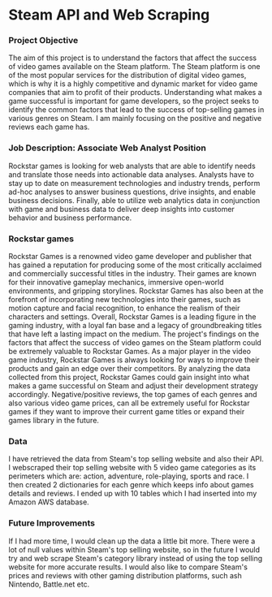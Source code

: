 # Steam API and Web Scraping

### Project Objective
The aim of this project is to understand the factors that affect the success of video games available on the Steam platform. The Steam platform is one of the most popular services for the distribution of digital video games, which is why it is a highly competitive and dynamic market for video game companies that aim to profit of their products. Understanding what makes a game successful is important for game developers, so the project seeks to identify the common factors that lead to the success of top-selling games in various genres on Steam. I am mainly focusing on the positive and negative reviews each game has.


### Job Description: Associate Web Analyst Position
Rockstar games is looking for web analysts that are able to identify needs and translate those needs into actionable data analyses. Analysts have to stay up to date on measurement technologies and industry trends, perform ad-hoc analyses to answer business questions, drive insights, and enable business decisions. Finally, able to utilize web analytics data in conjunction with game and business data to deliver deep insights into customer behavior and business performance. 

### Rockstar games
Rockstar Games is a renowned video game developer and publisher that has gained a reputation for producing some of the most critically acclaimed and commercially successful titles in the industry. Their games are known for their innovative gameplay mechanics, immersive open-world environments, and gripping storylines. Rockstar Games has also been at the forefront of incorporating new technologies into their games, such as motion capture and facial recognition, to enhance the realism of their characters and settings. Overall, Rockstar Games is a leading figure in the gaming industry, with a loyal fan base and a legacy of groundbreaking titles that have left a lasting impact on the medium. The project's findings on the factors that affect the success of video games on the Steam platform could be extremely valuable to Rockstar Games. As a major player in the video game industry, Rockstar Games is always looking for ways to improve their products and gain an edge over their competitors. By analyzing the data collected from this project, Rockstar Games could gain insight into what makes a game successful on Steam and adjust their development strategy accordingly. Negative/positive reviews, the top games of each genres and also various video game prices, can all be extremely useful for Rockstar games if they want to improve their current game titles or expand their games library in the future.

### Data
I have retrieved the data from Steam's top selling website and also their API. I webscraped their top selling website with 5 video game categories as its perimeters which are: action, adventure, role-playing, sports and race. I then created 2 dictionaries for each genre which keeps info about games details and reviews. I ended up with 10 tables which I had inserted into my Amazon AWS database.

### Future Improvements
If I had more time, I would clean up the data a little bit more. There were a lot of null values within Steam's top selling website, so in the future I would try and web scrape Steam's category library instead of using the top selling website for more accurate results. I would also like to compare Steam's  prices and reviews with other gaming distribution platforms, such ash Nintendo, Battle.net etc.
